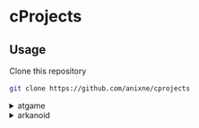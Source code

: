 # cProjects

## Usage
Clone this repository
```bash
git clone https://github.com/anixne/cprojects
```

<details>
  <summary>atgame</summary>
### Windows
```
bin\atgame.exe
```
### Linux
to run the executable file you will need wine.
```bash
wine bin/atgame.exe
```


### Gameplay
E - exit <br>
W - up <br>
S - down <br>
A - left <br>
D - right. <br>

Enjoy.



![image](./assets/gameplay.png)

### Conclusion
If you have problems or ideas create a new issue.
  </details>
<details>
  <summary> arkanoid</summary>
 ### Windows
```
bin\arkanoid.exe
```
### Linux
to run the executable file you will need wine.
```bash
wine bin/arkanoid.exe
```
  
  
 ### Gameplay
Esc - exit <br>
W - start <br>
A - left <br>
D - right. <br>
  
Enjoy.



![image](./assets/arkanoidgp.png)
  </details>
